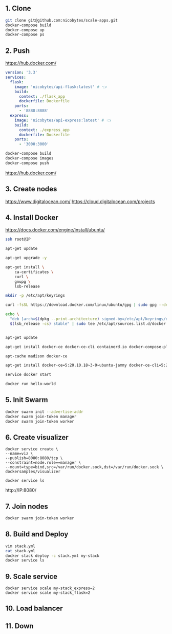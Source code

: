 ## 1. Clone

```sh
git clone git@github.com:nicobytes/scale-apps.git
docker-compose build
docker-compose up
docker-compose ps
```

## 2. Push

https://hub.docker.com/

```yml
version: '3.3'
services:
  flask:
    image: 'nicobytes/api-flask:latest' # 👈
    build:
      context: ./flask_app
      dockerfile: Dockerfile
    ports:
      - '8888:8888'
  express:
    image: 'nicobytes/api-express:latest' # 👈
    build:
      context: ./express_app
      dockerfile: Dockerfile
    ports:
      - '3000:3000'
```


```sh
docker-compose build
docker-compose images
docker-compose push
```

https://hub.docker.com/

## 3. Create nodes

https://www.digitalocean.com/
https://cloud.digitalocean.com/projects


## 4. Install Docker

https://docs.docker.com/engine/install/ubuntu/

```sh
ssh root@IP

apt-get update

apt-get upgrade -y

apt-get install \
    ca-certificates \
    curl \
    gnupg \
    lsb-release

mkdir -p /etc/apt/keyrings

curl -fsSL https://download.docker.com/linux/ubuntu/gpg | sudo gpg --dearmor -o /etc/apt/keyrings/docker.gpg

echo \
  "deb [arch=$(dpkg --print-architecture) signed-by=/etc/apt/keyrings/docker.gpg] https://download.docker.com/linux/ubuntu \
  $(lsb_release -cs) stable" | sudo tee /etc/apt/sources.list.d/docker.list > /dev/null


apt-get update

apt-get install docker-ce docker-ce-cli containerd.io docker-compose-plugin

apt-cache madison docker-ce

apt-get install docker-ce=5:20.10.18~3-0~ubuntu-jammy docker-ce-cli=5:20.10.18~3-0~ubuntu-jammy containerd.io docker-compose-plugin

service docker start

docker run hello-world
```

## 5. Init Swarm

```sh
docker swarm init --advertise-addr
docker swarm join-token manager
docker swarm join-token worker
```

## 6. Create visualizer

```
docker service create \
--name=viz \
--publish=8080:8080/tcp \
--constraint=node.role==manager \
--mount=type=bind,src=/var/run/docker.sock,dst=/var/run/docker.sock \
dockersamples/visualizer

docker service ls
```

http://IP:8080/

## 7. Join nodes

```sh
docker swarm join-token worker
```

## 8. Build and Deploy

```sh
vim stack.yml
cat stack.yml
docker stack deploy -c stack.yml my-stack
docker service ls
```

## 9. Scale service

```
docker service scale my-stack_express=2
docker service scale my-stack_flask=2
```

## 10. Load balancer

## 11. Down

